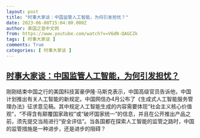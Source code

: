 ```yaml
---
layout: post
title: "时事大家谈：中国监管人工智能，为何引发担忧？"
date: 2023-06-08T15:04:00.000Z
author: 美国之音中文网
from: https://www.youtube.com/watch?v=V6dN-QAGCZk
tags: [ 时事大家谈 ]
comments: True
categories: [ 时事大家谈 ]
---
```

<!--1686236640000-->
[时事大家谈：中国监管人工智能，为何引发担忧？](https://www.youtube.com/watch?v=V6dN-QAGCZk)
------

<div>
刚刚结束中国之行的美国科技富豪伊隆·马斯克表示，中国高级官员告诉他，中国计划推出有关人工智能的新规定。中国网信办4月公布了《生成式人工智能服务管理办法》征求意见稿。其中规定人工智能生成的内容需要体现“社会主义核心价值观”，“不得含有颠覆国家政权”或“破坏国家统一”的信息，并且在公开推出产品之前，须先提交当局进行“安全评估”。当各国都在探索人工智能的监管之路时，中国的监管措施是一种进步，还是进步的阻碍？
</div>
